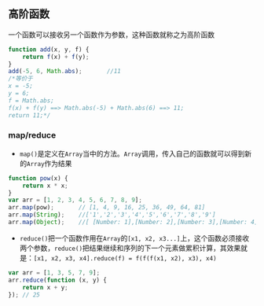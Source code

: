 ## 高阶函数
一个函数可以接收另一个函数作为参数，这种函数就称之为高阶函数
```javascript
function add(x, y, f) {
    return f(x) + f(y);
}
add(-5, 6, Math.abs);       //11
/*等价于
x = -5;
y = 6;
f = Math.abs;
f(x) + f(y) ==> Math.abs(-5) + Math.abs(6) ==> 11;
return 11;*/
```
### map/reduce
- `map()`是定义在`Array`当中的方法。`Array`调用，传入自己的函数就可以得到新的`Array`作为结果
```javascript
function pow(x) {
    return x * x;
}
var arr = [1, 2, 3, 4, 5, 6, 7, 8, 9];
arr.map(pow);       // [1, 4, 9, 16, 25, 36, 49, 64, 81]
arr.map(String);    //['1','2','3','4','5','6','7','8','9']
arr.map(Object);    //[ [Number: 1],[Number: 2],[Number: 3],[Number: 4],[Number: 5],[Number: 6],[Number: 7],[Number: 8],[Number: 9] ]
```
- `reduce()`把一个函数作用在`Array`的`[x1, x2, x3...]`上，这个函数必须接收两个参数，`reduce()`把结果继续和序列的下一个元素做累积计算，其效果就是：`[x1, x2, x3, x4].reduce(f) = f(f(f(x1, x2), x3), x4)`
```javascript
var arr = [1, 3, 5, 7, 9];
arr.reduce(function (x, y) {
    return x + y;
}); // 25
```

